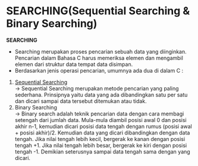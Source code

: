 # SEARCHING(Sequential Searching & Binary Searching)
**SEARCHING**
<br/>
- Searching merupakan proses pencarian sebuah data yang diinginkan. Pencarian dalam Bahasa C harus memeriksa elemen dan mengambil elemen dari struktur data tempat data disimpan. 
- Berdasarkan jenis operasi pencarian, umumnya ada dua di dalam C :
1. [Sequential Searching](https://github.com/RandyDz/ASD/tree/main/searching/searching_binary)<br/>
  -> Sequential Searching merupakan metode pencarian yang paling sederhana. Prinsipnya yaitu data yang ada dibandingkan satu per satu dan dicari sampai data tersebut ditemukan          atau tidak. 
2. Binary Searching<br/>
  -> Binary search adalah teknik pencarian data dengan cara membagi setengah dari jumlah data. Mula-mula diambil posisi awal 0 dan posisi akhir n-1, kemudian dicari posisi data        tengah dengan rumus (posisi awal + posisi akhir)/2. Kemudian data yang dicari dibandingkan dengan data tengah. Jika nilai tengah lebih kecil, bergerak ke kanan dengan posisi      tengah +1. Jika nilai tengah lebih besar, bergerak ke kiri dengan posisi tengah -1. Demikian seterusnya sampai data tengah sama dengan yang dicari.
